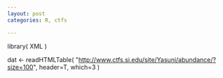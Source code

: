```yaml
---
layout: post
categories: R, ctfs

---
```




library( XML )

dat <- readHTMLTable( "http://www.ctfs.si.edu/site/Yasuni/abundance/?size=100", header=T, which=3 )
